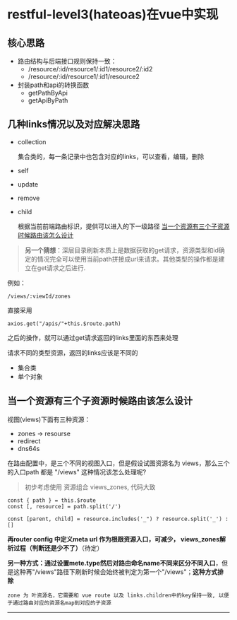 # restful-level3(hateoas)在vue中实现

## 核心思路

- 路由结构与后端接口规则保持一致：
  - /resource/:id/resource1/:id1/resource2/:id2 
  - /resource/:id/resource1/:id1/resource2
- 封装path和api的转换函数
  - getPathByApi
  - getApiByPath


## 几种links情况以及对应解决思路

- collection

  集合类的，每一条记录中也包含对应的links，可以查看，编辑，删除
- self
- update
- remove
- child

  根据当前前端路由标识，提供可以进入的下一级路径 <a href="#child">当一个资源有三个子资源时候路由该怎么设计</a>


> **另一个猜想**：深层目录刷新本质上是数据获取的get请求，资源类型和id确定的情况完全可以使用当前path拼接成url来请求。其他类型的操作都是建立在get请求之后进行.

例如：
```
/views/:viewId/zones
```
直接采用
```
axios.get("/apis/"+this.$route.path)
```
之后的操作，就可以通过get请求返回的links里面的东西来处理

请求不同的类型资源，返回的links应该是不同的
- 集合类
- 单个对象

<h2 id="child">当一个资源有三个子资源时候路由该怎么设计</h2> 

视图(views)下面有三种资源：
- zones -> resourse
- redirect
- dns64s

在路由配置中，是三个不同的视图入口，但是假设试图资源名为 views，那么三个的入口path 都是 "/views" 这种情况该怎么处理呢?

> 初步考虑使用 资源组合 views_zones, 代码大致

```
const { path } = this.$route
const [, resource] = path.split('/')

const [parent, child] = resource.includes('_") ? resource.split('_') : []

```

**再router config 中定义meta url 作为根跟资源入口，可减少， views_zones解析过程（判断还是少不了）**（待定）


**另一种方式：通过设置mete.type然后对路由命名name不同来区分不同入口**，但是这种再"/views"路径下刷新时候会始终被判定为第一个"/views"；**这种方式排除**

```
zone 为 叶资源名，它需要和 vue route 以及 links.children中的key保持一致, 以便于通过路由对应的资源名map到对应的子资源
```


---








